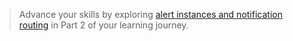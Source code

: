 > Advance your skills by exploring [alert instances and notification routing](http://grafana.com/tutorials/alerting-get-started-pt2/) in Part 2 of your learning journey.
